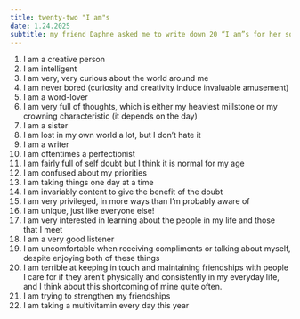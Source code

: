 ```yaml
---
title: twenty-two "I am"s
date: 1.24.2025
subtitle: my friend Daphne asked me to write down 20 “I am”s for her sociology class assignment on categorizing identities. The list ended at #22, but I wanted to post it without any edits. Thank you daphne!
---
```

1. I am a creative person
2. I am intelligent
3. I am very, very curious about the world around me
4. I am never bored (curiosity and creativity induce invaluable amusement)
5. I am a word-lover
6. I am very full of thoughts, which is either my heaviest millstone or my crowning characteristic (it depends on the day)
7. I am a sister
8. I am lost in my own world a lot, but I don’t hate it
9. I am a writer
10. I am oftentimes a perfectionist
11. I am fairly full of self doubt but I think it is normal for my age
12. I am confused about my priorities
13. I am taking things one day at a time
14. I am invariably content to give the benefit of the doubt
15. I am very privileged, in more ways than I’m probably aware of
16. I am unique, just like everyone else!
17. I am very interested in learning about the people in my life and those that I meet
18. I am a very good listener
19. I am uncomfortable when receiving compliments or talking about myself, despite enjoying both of these things
20. I am terrible at keeping in touch and maintaining friendships with people I care for if they aren’t physically and consistently in my everyday life, and I think about this shortcoming of mine quite often.
21. I am trying to strengthen my friendships
22. I am taking a multivitamin every day this year